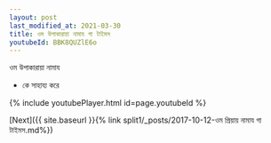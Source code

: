 ```yaml
---
layout: post
last_modified_at: 2021-03-30
title: ওম উপাকারায়া নামায গা টাইমস
youtubeId: BBK8QUZlE6o
---
```

 
 
 ওম উপাকারায়া নামায  
 
 -  কে সাহায্য করে 
 
  
 
  
 
 
 
 
 
 


{% include youtubePlayer.html id=page.youtubeId %}
 
[Next]({{ site.baseurl }}{% link  split1/_posts/2017-10-12-ওম প্রিয়ায় নামায গা টাইমস.md%})
 
